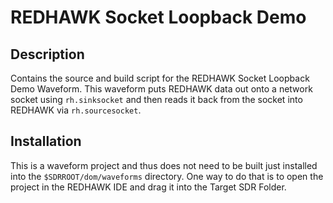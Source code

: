 # REDHAWK Socket Loopback Demo
 
## Description

Contains the source and build script for the REDHAWK Socket Loopback Demo
Waveform. This waveform puts REDHAWK data out onto a network socket using
`rh.sinksocket` and then reads it back from the socket into REDHAWK via `rh.sourcesocket`.

## Installation

This is a waveform project and thus does not need to be built just installed into
the `$SDRROOT/dom/waveforms` directory. One way to do that is to open the project
in the REDHAWK IDE and drag it into the Target SDR Folder.
